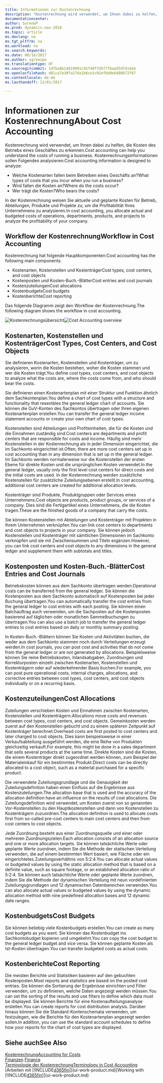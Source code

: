 ```yaml
---
title: Informationen zur Kostenrechnung
description: "Kostenrechnung wird verwendet, um Ihnen dabei zu helfen, die Kosten des Betriebs eines Geschäftes zu erkennen."
documentationcenter: 
author: SorenGP
ms.prod: dynamics-nav-2018
ms.topic: article
ms.devlang: na
ms.tgt_pltfrm: na
ms.workload: na
ms.search.keywords: 
ms.date: 08/16/2017
ms.author: sgroespe
ms.translationtype: HT
ms.sourcegitcommit: 1dfba8b14019991c95f40ffd5f7fbaed5df414eb
ms.openlocfilehash: d81ca7e30fa27da1b6ce3c02efbb0e6d00b72f87
ms.contentlocale: de-de
ms.lasthandoff: 12/01/2017

---
```

# <a name="about-cost-accounting"></a><span data-ttu-id="a0097-103">Informationen zur Kostenrechnung</span><span class="sxs-lookup"><span data-stu-id="a0097-103">About Cost Accounting</span></span>
<span data-ttu-id="a0097-104">Kostenrechnung wird verwendet, um Ihnen dabei zu helfen, die Kosten des Betriebs eines Geschäftes zu erkennen.</span><span class="sxs-lookup"><span data-stu-id="a0097-104">Cost accounting can help you understand the costs of running a business.</span></span> <span data-ttu-id="a0097-105">Kostenrechnungsinformationen sollen Folgendes analysieren:</span><span class="sxs-lookup"><span data-stu-id="a0097-105">Cost accounting information is designed to analyze:</span></span>  

-   <span data-ttu-id="a0097-106">Welche Kostenarten fallen beim Betreiben eines Geschäfts an?</span><span class="sxs-lookup"><span data-stu-id="a0097-106">What types of costs that you incur when you run a business?</span></span>  
-   <span data-ttu-id="a0097-107">Wird fallen die Kosten an?</span><span class="sxs-lookup"><span data-stu-id="a0097-107">Where do the costs occur?</span></span>  
-   <span data-ttu-id="a0097-108">Wer trägt die Kosten?</span><span class="sxs-lookup"><span data-stu-id="a0097-108">Who bears the costs?</span></span>  

<span data-ttu-id="a0097-109">In der Kostenrechnung weisen Sie aktuelle und geplante Kosten für Betrieb, Abteilungen, Produkte und Projekte zu, um die Profitabilität Ihres Unternehmens zu analysieren.</span><span class="sxs-lookup"><span data-stu-id="a0097-109">In cost accounting, you allocate actual and budgeted costs of operations, departments, products, and projects to analyze the profitability of your company.</span></span>  

## <a name="workflow-in-cost-accounting"></a><span data-ttu-id="a0097-110">Workflow der Kostenrechnung</span><span class="sxs-lookup"><span data-stu-id="a0097-110">Workflow in Cost Accounting</span></span>  
<span data-ttu-id="a0097-111">Kostenrechnung hat folgende Hauptkomponenten:</span><span class="sxs-lookup"><span data-stu-id="a0097-111">Cost accounting has the following main components:</span></span>  

-   <span data-ttu-id="a0097-112">Kostenarten, Kostenstellen und Kostenträger</span><span class="sxs-lookup"><span data-stu-id="a0097-112">Cost types, cost centers, and cost objects</span></span>  
-   <span data-ttu-id="a0097-113">Kostenposten und Kosten-Buch.-Blätter</span><span class="sxs-lookup"><span data-stu-id="a0097-113">Cost entries and cost journals</span></span>  
-   <span data-ttu-id="a0097-114">Kostenzuteilungen</span><span class="sxs-lookup"><span data-stu-id="a0097-114">Cost allocations</span></span>  
-   <span data-ttu-id="a0097-115">Kostenbudgets</span><span class="sxs-lookup"><span data-stu-id="a0097-115">Cost budgets</span></span>
-   <span data-ttu-id="a0097-116">Kostenberichte</span><span class="sxs-lookup"><span data-stu-id="a0097-116">Cost reporting</span></span>  

<span data-ttu-id="a0097-117">Das folgende Diagramm zeigt den Workflow der Kostenrechnung.</span><span class="sxs-lookup"><span data-stu-id="a0097-117">The following diagram shows the workflow in cost accounting.</span></span>  

<span data-ttu-id="a0097-118">![Kostenrechnungsübersicht](media/costaccountingoverview.png "CostAccountingOverview")</span><span class="sxs-lookup"><span data-stu-id="a0097-118">![Cost Accounting overview](media/costaccountingoverview.png "CostAccountingOverview")</span></span>  

## <a name="cost-types-cost-centers-and-cost-objects"></a><span data-ttu-id="a0097-119">Kostenarten, Kostenstellen und Kostenträger</span><span class="sxs-lookup"><span data-stu-id="a0097-119">Cost Types, Cost Centers, and Cost Objects</span></span>  
<span data-ttu-id="a0097-120">Sie definieren Kostenarten, Kostenstellen und Kostenträger, um zu analysieren, worin die Kosten bestehen, woher die Kosten stammen und wer die Kosten trägt.</span><span class="sxs-lookup"><span data-stu-id="a0097-120">You define cost types, cost centers, and cost objects to analyze what the costs are, where the costs come from, and who should bear the costs.</span></span>  

<span data-ttu-id="a0097-121">Sie definieren einen Kostenartenplan mit einer Struktur und Funktion ähnlich dem Sachkontenplan.</span><span class="sxs-lookup"><span data-stu-id="a0097-121">You define a chart of cost types with a structure and functionality that resembles the general ledger chart of accounts.</span></span> <span data-ttu-id="a0097-122">Sie können die GuV-Konten des Sachkontos übertragen oder Ihren eigenen Kostenartenplan erstellen.</span><span class="sxs-lookup"><span data-stu-id="a0097-122">You can transfer the general ledger income statement accounts or create your own chart of cost types.</span></span>  

<span data-ttu-id="a0097-123">Kostenstellen sind Abteilungen und Profiteinheiten, die für die Kosten und die Einnahmen zuständig sind.</span><span class="sxs-lookup"><span data-stu-id="a0097-123">Cost centers are departments and profit centers that are responsible for costs and income.</span></span> <span data-ttu-id="a0097-124">Häufig sind mehr Kostenstellen in der Kostenrechnung als in jeder Dimension eingerichtet, die im Sachkonto eingerichtet ist.</span><span class="sxs-lookup"><span data-stu-id="a0097-124">Often, there are more cost centers set up in cost accounting than in any dimension that is set up in the general ledger.</span></span> <span data-ttu-id="a0097-125">Im Sachkonto werden normalerweise nur die Kostenstellen der ersten Ebene für direkte Kosten und die ursprünglichen Kosten verwendet.</span><span class="sxs-lookup"><span data-stu-id="a0097-125">In the general ledger, usually only the first level cost centers for direct costs and the initial costs are used.</span></span> <span data-ttu-id="a0097-126">In der Kostenrechnung werden zusätzliche Kostenstellen für zusätzliche Zuteilungsebenen erstellt.</span><span class="sxs-lookup"><span data-stu-id="a0097-126">In cost accounting, additional cost centers are created for additional allocation levels.</span></span>  

<span data-ttu-id="a0097-127">Kostenträger sind Produkte, Produktgruppen oder Services eines Unternehmens.</span><span class="sxs-lookup"><span data-stu-id="a0097-127">Cost objects are products, product groups, or services of a company.</span></span> <span data-ttu-id="a0097-128">Dies sind die Fertigartikel eines Unternehmens, die die Kosten tragen.</span><span class="sxs-lookup"><span data-stu-id="a0097-128">These are the finished goods of a company that carry the costs.</span></span>  

<span data-ttu-id="a0097-129">Sie können Kostenstellen mit Abteilungen und Kostenträger mit Projekten in Ihrem Unternehmen verknüpfen.</span><span class="sxs-lookup"><span data-stu-id="a0097-129">You can link cost centers to departments and cost objects to projects in your company.</span></span> <span data-ttu-id="a0097-130">Sie können jedoch Kostenstellen und Kostenträger mit sämtlichen Dimensionen im Sachkonto verknüpfen und sie mit Zwischensummen und Titeln ergänzen.</span><span class="sxs-lookup"><span data-stu-id="a0097-130">However, you can link cost centers and cost objects to any dimensions in the general ledger and supplement them with subtotals and titles.</span></span>  

## <a name="cost-entries-and-cost-journals"></a><span data-ttu-id="a0097-131">Kostenposten und Kosten-Buch.-Blätter</span><span class="sxs-lookup"><span data-stu-id="a0097-131">Cost Entries and Cost Journals</span></span>  
<span data-ttu-id="a0097-132">Betriebskosten können aus dem Sachkonto übertragen werden.</span><span class="sxs-lookup"><span data-stu-id="a0097-132">Operational costs can be transferred from the general ledger.</span></span> <span data-ttu-id="a0097-133">Sie können die Kostenposten aus dem Sachkonto automatisch auf Kostenposten bei jeder Buchung übertragen.</span><span class="sxs-lookup"><span data-stu-id="a0097-133">You can automatically transfer the cost entries from the general ledger to cost entries with each posting.</span></span> <span data-ttu-id="a0097-134">Sie können einen Batchauftrag auch verwenden, um die Sachposten auf die Kostenposten basierend auf täglichen oder monatlichen Sammelbuchungen zu übertragen.</span><span class="sxs-lookup"><span data-stu-id="a0097-134">You can also use a batch job to transfer the general ledger entries to cost entries based on daily or monthly summary posting.</span></span>  

<span data-ttu-id="a0097-135">In Kosten-Buch.-Blättern können Sie Kosten und Aktivitäten buchen, die weder aus dem Sachkonto stammen noch durch Verteilungen erzeugt werden.</span><span class="sxs-lookup"><span data-stu-id="a0097-135">In cost journals, you can post cost and activities that do not come from the general ledger or are not generated by allocations.</span></span> <span data-ttu-id="a0097-136">Beispielsweise können Sie reine Betriebskosten, Inlandsabgaben, Zuordnungen und Korrekturposten einzeln zwischen Kostenarten, Kostenstellen und Kostenträgern oder auf wiederkehrender Basis buchen.</span><span class="sxs-lookup"><span data-stu-id="a0097-136">For example, you can post pure operational costs, internal charges, allocations, and corrective entries between cost types, cost centers, and cost objects individually or on a recurring basis.</span></span>  

## <a name="cost-allocations"></a><span data-ttu-id="a0097-137">Kostenzuteilungen</span><span class="sxs-lookup"><span data-stu-id="a0097-137">Cost Allocations</span></span>  
<span data-ttu-id="a0097-138">Zuteilungen verschieben Kosten und Einnahmen zwischen Kostenarten, Kostenstellen und Kostenträgern.</span><span class="sxs-lookup"><span data-stu-id="a0097-138">Allocations move costs and revenues between cost types, cost centers, and cost objects.</span></span> <span data-ttu-id="a0097-139">Gemeinkosten werden zuerst auf den Kostenstellen gebucht und zu einem späteren Zeitpunkt auf Kostenträger berechnet.</span><span class="sxs-lookup"><span data-stu-id="a0097-139">Overhead costs are first posted to cost centers and later charged to cost objects.</span></span> <span data-ttu-id="a0097-140">Dies kann beispielsweise in einer Verkaufsabteilung ausgeführt werden, die eine Reihe von Produkten gleichzeitig verkauft.</span><span class="sxs-lookup"><span data-stu-id="a0097-140">For example, this might be done in a sales department that sells several products at the same time.</span></span> <span data-ttu-id="a0097-141">Direkte Kosten sind die Kosten, die einem Kostenträger direkt zugeordnet werden können, zum Beispiel der Materialeinkauf für ein bestimmtes Produkt.</span><span class="sxs-lookup"><span data-stu-id="a0097-141">Direct costs can be directly allocated to a cost object, such as a material purchased for a specific product.</span></span>  

<span data-ttu-id="a0097-142">Die verwendete Zuteilungsgrundlage und die Genauigkeit der Zuteilungsdefinition haben einen Einfluss auf die Ergebnisse aus Kostenzuteilungen.</span><span class="sxs-lookup"><span data-stu-id="a0097-142">The allocation base that is used and the accuracy of the allocation definition have an influence on the results of cost allocations.</span></span> <span data-ttu-id="a0097-143">Die Zuteilungsdefinition wird verwendet, um Kosten zuerst von so genannten Vor-Kostenstellen zu den Hauptkostenstellen und dann von Kostenstellen zu Kostenträgern zuzuordnen.</span><span class="sxs-lookup"><span data-stu-id="a0097-143">The allocation definition is used to allocate costs first from so-called pre-cost centers to main cost centers and then from cost centers to cost objects.</span></span>  

<span data-ttu-id="a0097-144">Jede Zuordnung besteht aus einer Zuordnungsquelle und einer oder mehreren Zuordnungszielen.</span><span class="sxs-lookup"><span data-stu-id="a0097-144">Each allocation consists of an allocation source and one or more allocation targets.</span></span> <span data-ttu-id="a0097-145">Sie können tatsächliche Werte oder geplante Werte zuordnen, indem Sie die Methode der statischen Verteilung verwenden, die auf einem bestimmten Wert basiert, wie Fläche oder ein eingerichtetes Zuteilungsverhältnis von 5:2:4.</span><span class="sxs-lookup"><span data-stu-id="a0097-145">You can allocate actual values or budgeted values by using the static allocation method that is based on a definite value, such as square footage, or an established allocation ratio of 5:2:4.</span></span> <span data-ttu-id="a0097-146">Sie können auch tatsächliche Werte oder geplante Werte zuordnen, indem Sie die Methode der dynamischen Verteilung mit neun vordefinierten Zuteilungsgrundlagen und 12 dynamischen Datenbereichen verwenden.</span><span class="sxs-lookup"><span data-stu-id="a0097-146">You can also allocate actual values or budgeted values by using the dynamic allocation method with nine predefined allocation bases and 12 dynamic date ranges.</span></span>  

## <a name="cost-budgets"></a><span data-ttu-id="a0097-147">Kostenbudgets</span><span class="sxs-lookup"><span data-stu-id="a0097-147">Cost Budgets</span></span>  
<span data-ttu-id="a0097-148">Sie können beliebig viele Kostenbudgets erstellen.</span><span class="sxs-lookup"><span data-stu-id="a0097-148">You can create as many cost budgets as you want.</span></span> <span data-ttu-id="a0097-149">Sie können das Kostenbudget ins Sachkontobudget kopieren und umgekehrt.</span><span class="sxs-lookup"><span data-stu-id="a0097-149">You can copy the cost budget to the general ledger budget and vice versa.</span></span> <span data-ttu-id="a0097-150">Sie können geplante Kosten als Ist-Kosten übertragen.</span><span class="sxs-lookup"><span data-stu-id="a0097-150">You can transfer budgeted costs as actual costs.</span></span>  

## <a name="cost-reporting"></a><span data-ttu-id="a0097-151">Kostenberichte</span><span class="sxs-lookup"><span data-stu-id="a0097-151">Cost Reporting</span></span>  
<span data-ttu-id="a0097-152">Die meisten Berichte und Statistiken basieren auf den gebuchten Kostenposten.</span><span class="sxs-lookup"><span data-stu-id="a0097-152">Most reports and statistics are based on the posted cost entries.</span></span> <span data-ttu-id="a0097-153">Sie können die Sortierung der Ergebnisse einrichten und Filter verwenden, um zu definieren, welche Daten angezeigt werden müssen.</span><span class="sxs-lookup"><span data-stu-id="a0097-153">You can set the sorting of the results and use filters to define which data must be displayed.</span></span> <span data-ttu-id="a0097-154">Sie können Berichte für eine Kostenaufteilungsanalyse erstellen.</span><span class="sxs-lookup"><span data-stu-id="a0097-154">You can create reports for cost distribution analysis.</span></span> <span data-ttu-id="a0097-155">Darüber hinaus können Sie die Standard-Kontenschemata verwenden, um festzulegen, wie die Berichte für den Kostenartenplan angezeigt werden sollen.</span><span class="sxs-lookup"><span data-stu-id="a0097-155">In addition, you can use the standard account schedules to define how your reports for the chart of cost types are displayed.</span></span>  

## <a name="see-also"></a><span data-ttu-id="a0097-156">Siehe auch</span><span class="sxs-lookup"><span data-stu-id="a0097-156">See Also</span></span>  
 [<span data-ttu-id="a0097-157">Kostenrechnung</span><span class="sxs-lookup"><span data-stu-id="a0097-157">Accounting for Costs</span></span>](finance-manage-cost-accounting.md)  
 <span data-ttu-id="a0097-158">[Finanzen](finance.md) </span><span class="sxs-lookup"><span data-stu-id="a0097-158">[Finance](finance.md) </span></span>  
 [<span data-ttu-id="a0097-159">Terminologie der Kostenrechnung</span><span class="sxs-lookup"><span data-stu-id="a0097-159">Terminology in Cost Accounting</span></span>](finance-terminology-in-cost-accounting.md)  
 <span data-ttu-id="a0097-160">[Arbeiten mit [!INCLUDE[d365fin](includes/d365fin_md.md)]](ui-work-product.md)</span><span class="sxs-lookup"><span data-stu-id="a0097-160">[Working with [!INCLUDE[d365fin](includes/d365fin_md.md)]](ui-work-product.md)</span></span>

